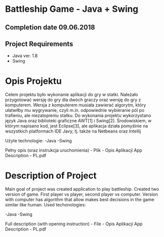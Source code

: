 # Battleship Game - Java + Swing
## Completion date 09.06.2018

## Project Requirements
- Java ver. 1.8
- Swing  


# Opis Projektu
Celem projektu było wykonanie aplikacji do gry w statki. Należało przygotować wersję do gry dla dwóch graczy 
oraz wersję do gry z komputerem. Wersja z komputerem musiała zawierać algorytm, który ułatwiłby mu wygrywanie,
 czyli m.in. odpowiednie wybieranie pól po trafieniu, ale niezatopieniu statku.
Do wykonania projektu wykorzystano język Java oraz biblioteki graficzne AWT[1] i Swing[2].
Środowiskiem, w którym napisano kod, jest Eclipse[3], ale aplikacja działa pomyślnie na wszystkich platformach IDE Javy, tj. także na Netbeans oraz Intellij


Użyte technologie:
   -Java
   -Swing
   
Pełny opis (oraz instrukcja uruchomienia) - Plik - Opis Aplikacji App Description - PL.pdf
   
# Description of Project
Main goal of project was created application to play battleship. Created two version of game. First player vs player, second player vs computer.
Version with computer has algorithm that allow makes best decisions in the game similar like human.
   Used techonologies:
   
   -Java
   -Swing


Full description (with opening instruction) - File - Opis Aplikacji App Description - PL.pdf